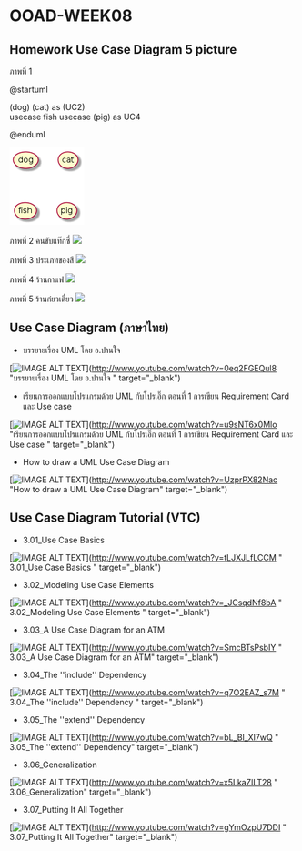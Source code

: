 # OOAD-WEEK08
## Homework Use Case Diagram 5 picture 
ภาพที่ 1

@startuml

(dog)
(cat) as (UC2)  
usecase fish
usecase (pig) as UC4

@enduml

![](https://github.com/fernsunicha/OOAD-WEEK08/blob/master/homework/1.png?raw=true)

ภาพที่ 2 คนขับแท๊กซี่
![](http://www.plantuml.com/plantuml/img/SoWkIImgAStDuR8ApizDpaZCj5BGrRLJq4WfoYnBrUIo0jDGiPB4YanDBeVKl1IW1W00)

ภาพที่ 3 ประเภทของสี
![](http://www.plantuml.com/plantuml/img/9Omn2e0m303tl2AZ7Jhe0wHVAMtKG6maHlo-qcx77LowFPi_fm08ROwkQBmVZfMDYhCsA2fgCyQuujGPBsg59OooZF9c9-iY02HgzNz-)

ภาพที่ 4 ร้านกาแฟ
![](http://www.plantuml.com/plantuml/img/SoWkIImgAStDuT8eIKpAITLKiD7JKx1ApazBIqrLACx8Bx3Yqe3mW5AwQ38EgNafGBq0)

ภาพที่ 5 ร้านก๋ยวเตี๋ยว
![](http://www.plantuml.com/plantuml/img/SoWkIImgAStDuRBAoyzFoKbLACx8Bx1IqDMrKz20YUIN5cYYomEb2_ABiXKWeffS3gbvAK1Z0000)


## Use Case Diagram (ภาษาไทย)
* บรรยายเรื่อง UML โดย อ.ปานใจ  

[![IMAGE ALT TEXT](http://img.youtube.com/vi/0eq2FGEQul8/0.jpg)](http://www.youtube.com/watch?v=0eq2FGEQul8 "บรรยายเรื่อง UML โดย อ.ปานใจ  " target="_blank") 

* เรียนการออกแบบโปรแกรมด้วย UML กับโปรเอิ๊ก ตอนที่ 1 การเขียน Requirement Card และ Use case   

[![IMAGE ALT TEXT](http://img.youtube.com/vi/u9sNT6x0Mlo/0.jpg)](http://www.youtube.com/watch?v=u9sNT6x0Mlo "เรียนการออกแบบโปรแกรมด้วย UML กับโปรเอิ๊ก ตอนที่ 1 การเขียน Requirement Card และ Use case " target="_blank") 

* How to draw a UML Use Case Diagram

[![IMAGE ALT TEXT](http://img.youtube.com/vi/UzprPX82Nac/0.jpg)](http://www.youtube.com/watch?v=UzprPX82Nac "How to draw a UML Use Case Diagram" target="_blank") 

## Use Case Diagram Tutorial (VTC)

* 3.01_Use Case Basics  

[![IMAGE ALT TEXT](http://img.youtube.com/vi/tLJXJLfLCCM/0.jpg)](http://www.youtube.com/watch?v=tLJXJLfLCCM " 3.01_Use Case Basics " target="_blank") 

* 3.02_Modeling Use Case Elements  

[![IMAGE ALT TEXT](http://img.youtube.com/vi/_JCsqdNf8bA/0.jpg)](http://www.youtube.com/watch?v=_JCsqdNf8bA " 3.02_Modeling Use Case Elements " target="_blank") 
 
* 3.03_A Use Case Diagram for an ATM  

[![IMAGE ALT TEXT](http://img.youtube.com/vi/SmcBTsPsbIY/0.jpg)](http://www.youtube.com/watch?v=SmcBTsPsbIY " 3.03_A Use Case Diagram for an ATM" target="_blank") 

 

* 3.04_The ''include'' Dependency  

[![IMAGE ALT TEXT](http://img.youtube.com/vi/q7O2EAZ_s7M/0.jpg)](http://www.youtube.com/watch?v=q7O2EAZ_s7M " 3.04_The ''include'' Dependency " target="_blank") 

 

* 3.05_The ''extend'' Dependency  

[![IMAGE ALT TEXT](http://img.youtube.com/vi/bL_Bl_Xl7wQ/0.jpg)](http://www.youtube.com/watch?v=bL_Bl_Xl7wQ " 3.05_The ''extend'' Dependency" target="_blank") 

 
* 3.06_Generalization  

[![IMAGE ALT TEXT](http://img.youtube.com/vi/x5LkaZlLT28/0.jpg)](http://www.youtube.com/watch?v=x5LkaZlLT28 " 3.06_Generalization" target="_blank") 

 
* 3.07_Putting It All Together  

[![IMAGE ALT TEXT](http://img.youtube.com/vi/gYmOzpU7DDI/0.jpg)](http://www.youtube.com/watch?v=gYmOzpU7DDI " 3.07_Putting It All Together" target="_blank") 
 
